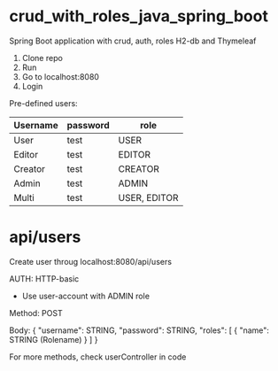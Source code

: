 # crud_with_roles_java_spring_boot
Spring Boot application with crud, auth, roles H2-db and Thymeleaf

1. Clone repo
2. Run
3. Go to localhost:8080
4. Login

Pre-defined users:

|Username|password|role|
|--------|--------|----|
|User|test|USER|
|Editor|test|EDITOR|
|Creator|test|CREATOR|
|Admin|test|ADMIN|
|Multi|test|USER, EDITOR|

# api/users
Create user throug localhost:8080/api/users

AUTH: HTTP-basic
- Use user-account with ADMIN role

Method: POST

Body:
{
  "username": STRING,
  "password": STRING,
  "roles": [
        {
          "name": STRING (Rolename)
        }
       ]
 }
 
 For more methods, check userController in code
